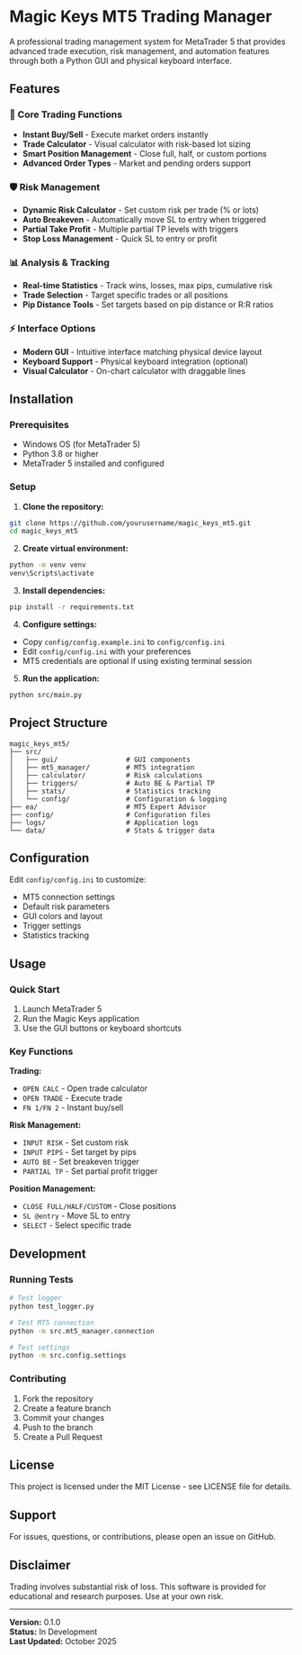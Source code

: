 # Magic Keys MT5 Trading Manager

A professional trading management system for MetaTrader 5 that provides advanced trade execution, risk management, and automation features through both a Python GUI and physical keyboard interface.

## Features

### 🎯 Core Trading Functions

- **Instant Buy/Sell** - Execute market orders instantly
- **Trade Calculator** - Visual calculator with risk-based lot sizing
- **Smart Position Management** - Close full, half, or custom portions
- **Advanced Order Types** - Market and pending orders support

### 🛡️ Risk Management

- **Dynamic Risk Calculator** - Set custom risk per trade (% or lots)
- **Auto Breakeven** - Automatically move SL to entry when triggered
- **Partial Take Profit** - Multiple partial TP levels with triggers
- **Stop Loss Management** - Quick SL to entry or profit

### 📊 Analysis & Tracking

- **Real-time Statistics** - Track wins, losses, max pips, cumulative risk
- **Trade Selection** - Target specific trades or all positions
- **Pip Distance Tools** - Set targets based on pip distance or R:R ratios

### ⚡ Interface Options

- **Modern GUI** - Intuitive interface matching physical device layout
- **Keyboard Support** - Physical keyboard integration (optional)
- **Visual Calculator** - On-chart calculator with draggable lines

## Installation

### Prerequisites

- Windows OS (for MetaTrader 5)
- Python 3.8 or higher
- MetaTrader 5 installed and configured

### Setup

1. **Clone the repository:**

```bash
git clone https://github.com/yourusername/magic_keys_mt5.git
cd magic_keys_mt5
```

2. **Create virtual environment:**

```bash
python -m venv venv
venv\Scripts\activate
```

3. **Install dependencies:**

```bash
pip install -r requirements.txt
```

4. **Configure settings:**

- Copy `config/config.example.ini` to `config/config.ini`
- Edit `config/config.ini` with your preferences
- MT5 credentials are optional if using existing terminal session

5. **Run the application:**

```bash
python src/main.py
```

## Project Structure

```
magic_keys_mt5/
├── src/
│   ├── gui/                 # GUI components
│   ├── mt5_manager/         # MT5 integration
│   ├── calculator/          # Risk calculations
│   ├── triggers/            # Auto BE & Partial TP
│   ├── stats/               # Statistics tracking
│   └── config/              # Configuration & logging
├── ea/                      # MT5 Expert Advisor
├── config/                  # Configuration files
├── logs/                    # Application logs
└── data/                    # Stats & trigger data
```

## Configuration

Edit `config/config.ini` to customize:

- MT5 connection settings
- Default risk parameters
- GUI colors and layout
- Trigger settings
- Statistics tracking

## Usage

### Quick Start

1. Launch MetaTrader 5
2. Run the Magic Keys application
3. Use the GUI buttons or keyboard shortcuts

### Key Functions

**Trading:**

- `OPEN CALC` - Open trade calculator
- `OPEN TRADE` - Execute trade
- `FN 1/FN 2` - Instant buy/sell

**Risk Management:**

- `INPUT RISK` - Set custom risk
- `INPUT PIPS` - Set target by pips
- `AUTO BE` - Set breakeven trigger
- `PARTIAL TP` - Set partial profit trigger

**Position Management:**

- `CLOSE FULL/HALF/CUSTOM` - Close positions
- `SL @entry` - Move SL to entry
- `SELECT` - Select specific trade

## Development

### Running Tests

```bash
# Test logger
python test_logger.py

# Test MT5 connection
python -m src.mt5_manager.connection

# Test settings
python -m src.config.settings
```

### Contributing

1. Fork the repository
2. Create a feature branch
3. Commit your changes
4. Push to the branch
5. Create a Pull Request

## License

This project is licensed under the MIT License - see LICENSE file for details.

## Support

For issues, questions, or contributions, please open an issue on GitHub.

## Disclaimer

Trading involves substantial risk of loss. This software is provided for educational and research purposes. Use at your own risk.

---

**Version:** 0.1.0  
**Status:** In Development  
**Last Updated:** October 2025
